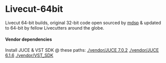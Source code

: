 # Livecut-64bit

Livecut 64-bit builds, original 32-bit code open sourced by [mdsp](https://github.com/mdsp/Livecut) &amp; updated to 64-bit by fellow Livecutters around the globe.

#### Vendor dependencies

Install JUCE & VST SDK @ these paths:
[./vendor/JUCE 7.0.2](https://github.com/juce-framework/JUCE/releases/tag/7.0.2)
[./vendor/JUCE 6.1.6](https://github.com/juce-framework/JUCE/releases/tag/6.1.6)
[./vendor/VST_SDK](https://www.steinberg.net/vst3sdk)
